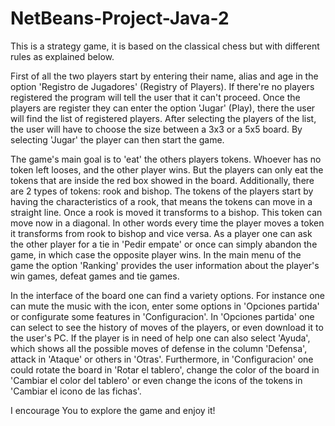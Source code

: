 # NetBeans-Project-Java-2

This is a strategy game, it is based on the classical chess but with different rules as explained below.

First of all the two players start by entering their name, alias and age in the option 'Registro de Jugadores' (Registry of Players). If there're no players registered the program will tell the user that it can't proceed. Once the players are register they can enter the option 'Jugar' (Play), there the user will find the list of registered players. After selecting the players of the list, the user will have to choose the size between a 3x3 or a 5x5 board. By selecting 'Jugar' the player can then start the game.

The game's main goal is to 'eat' the others players tokens. Whoever has no token left looses, and the other player wins. But the players can only eat the tokens that are inside the red box showed in the board. Additionally, there are 2 types of tokens: rook and bishop. The tokens of the players start by having the characteristics of a rook, that means the tokens can move in a straight line. Once a rook is moved it transforms to a bishop. This token can move now in a diagonal. In other words every time the player moves a token it transforms from rook to bishop and vice versa. As a player one can ask the other player for a tie in 'Pedir empate' or once can simply abandon the game, in which case the opposite player wins. In the main menu of the game the option 'Ranking' provides the user information about the player's win games, defeat games and tie games.

In the interface of the board one can find a variety options. For instance one can mute the music with the icon, enter some options in 'Opciones partida' or configurate some features in 'Configuracion'. In 'Opciones partida' one can select to see the history of moves of the players, or even download it to the user's PC. If the player is in need of help one can also select 'Ayuda', which shows all the possible moves of defense in the column 'Defensa', attack in 'Ataque' or others in 'Otras'. Furthermore, in 'Configuracion' one could rotate the board in 'Rotar el tablero', change the color of the board in 'Cambiar el color del tablero' or even change the icons of the tokens in 'Cambiar el icono de las fichas'.

I encourage You to explore the game and enjoy it!
